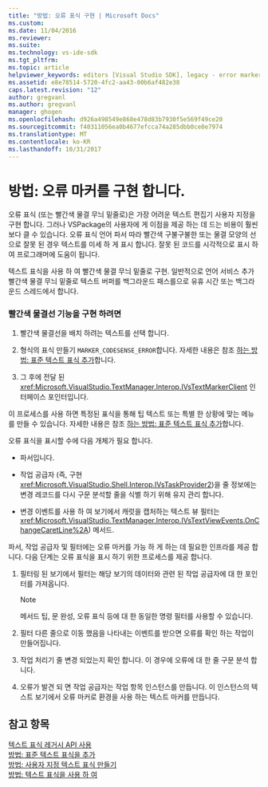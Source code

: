 ```yaml
---
title: "방법: 오류 표식 구현 | Microsoft Docs"
ms.custom: 
ms.date: 11/04/2016
ms.reviewer: 
ms.suite: 
ms.technology: vs-ide-sdk
ms.tgt_pltfrm: 
ms.topic: article
helpviewer_keywords: editors [Visual Studio SDK], legacy - error markers
ms.assetid: e8e78514-5720-4fc2-aa43-00b6af482e38
caps.latest.revision: "12"
author: gregvanl
ms.author: gregvanl
manager: ghogen
ms.openlocfilehash: d926a498549e868e478d83b7930f5e569f49ce20
ms.sourcegitcommit: f40311056ea0b4677efcca74a285dbb0ce0e7974
ms.translationtype: MT
ms.contentlocale: ko-KR
ms.lasthandoff: 10/31/2017
---
```

# <a name="how-to-implement-error-markers"></a>방법: 오류 마커를 구현 합니다.
오류 표식 (또는 빨간색 물결 무늬 밑줄로)은 가장 어려운 텍스트 편집기 사용자 지정을 구현 합니다. 그러나 VSPackage의 사용자에 게 이점을 제공 하는 데 드는 비용이 훨씬 보다 클 수 있습니다. 오류 표식 언어 파서 따라 빨간색 구불구불한 또는 물결 모양의 선으로 잘못 된 경우 텍스트를 미세 하 게 표시 합니다. 잘못 된 코드를 시각적으로 표시 하 여 프로그래머에 도움이 됩니다.  
  
 텍스트 표식을 사용 하 여 빨간색 물결 무늬 밑줄로 구현. 일반적으로 언어 서비스 추가 빨간색 물결 무늬 밑줄로 텍스트 버퍼를 백그라운드 패스를으로 유휴 시간 또는 백그라운드 스레드에서 합니다.  
  
### <a name="to-implement-the-red-wavy-underline-feature"></a>빨간색 물결선 기능을 구현 하려면  
  
1.  빨간색 물결선을 배치 하려는 텍스트를 선택 합니다.  
  
2.  형식의 표식 만들기 `MARKER_CODESENSE_ERROR`합니다. 자세한 내용은 참조 [하는 방법: 표준 텍스트 표식 추가](../extensibility/how-to-add-standard-text-markers.md)합니다.  
  
3.  그 후에 전달 된 <xref:Microsoft.VisualStudio.TextManager.Interop.IVsTextMarkerClient> 인터페이스 포인터입니다.  
  
 이 프로세스를 사용 하면 특정된 표식을 통해 팁 텍스트 또는 특별 한 상황에 맞는 메뉴를 만들 수 있습니다. 자세한 내용은 참조 [하는 방법: 표준 텍스트 표식 추가](../extensibility/how-to-add-standard-text-markers.md)합니다.  
  
 오류 표식을 표시할 수에 다음 개체가 필요 합니다.  
  
-   파서입니다.  
  
-   작업 공급자 (즉, 구현 <xref:Microsoft.VisualStudio.Shell.Interop.IVsTaskProvider2>)을 줄 정보에는 변경 레코드를 다시 구문 분석할 줄을 식별 하기 위해 유지 관리 합니다.  
  
-   변경 이벤트를 사용 하 여 보기에서 캐럿을 캡처하는 텍스트 뷰 필터는 <xref:Microsoft.VisualStudio.TextManager.Interop.IVsTextViewEvents.OnChangeCaretLine%2A>) 메서드.  
  
 파서, 작업 공급자 및 필터에는 오류 마커를 가능 하 게 하는 데 필요한 인프라를 제공 합니다. 다음 단계는 오류 표식을 표시 하기 위한 프로세스를 제공 합니다.  
  
1.  필터링 된 보기에서 필터는 해당 보기의 데이터와 관련 된 작업 공급자에 대 한 포인터를 가져옵니다.  
  
    > [!NOTE]
    >  메서드 팁, 문 완성, 오류 표식 등에 대 한 동일한 명령 필터를 사용할 수 있습니다.  
  
2.  필터 다른 줄으로 이동 했음을 나타내는 이벤트를 받으면 오류를 확인 하는 작업이 만들어집니다.  
  
3.  작업 처리기 줄 변경 되었는지 확인 합니다. 이 경우에 오류에 대 한 줄 구문 분석 합니다.  
  
4.  오류가 발견 되 면 작업 공급자는 작업 항목 인스턴스를 만듭니다. 이 인스턴스의 텍스트 보기에서 오류 마커로 환경을 사용 하는 텍스트 마커를 만듭니다.  
  
## <a name="see-also"></a>참고 항목  
 [텍스트 표식 레거시 API 사용](../extensibility/using-text-markers-with-the-legacy-api.md)   
 [방법: 표준 텍스트 표식을 추가](../extensibility/how-to-add-standard-text-markers.md)   
 [방법: 사용자 지정 텍스트 표식 만들기](../extensibility/how-to-create-custom-text-markers.md)   
 [방법: 텍스트 표식을 사용 하 여](../extensibility/how-to-use-text-markers.md)